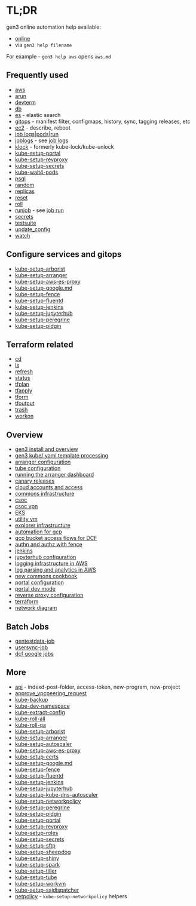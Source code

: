 # TL;DR

gen3 online automation help available:
* [online](https://github.com/uc-cdis/cloud-automation/blob/master/doc/README.md)
* via `gen3 help filename`

For example - `gen3 help aws` opens `aws.md`

## Frequently used

* [aws](./aws.md)
* [arun](./arun.md)
* [devterm](./devterm.md)
* [db](./db.md)
* [es](./es.md) - elastic search
* [gitops](./gitops.md) - manifest filter, configmaps, history, sync, tagging releases, etc
* [ec2](./ec2.md) - describe, reboot
* [job logs|pods|run](./job.md)
* [joblogs](./job.md) - see [job logs](./job.md)
* [klock](./klock.md) - formerly kube-lock/kube-unlock
* [kube-setup-portal](./kube-setup-portal.md)
* [kube-setup-revproxy](./kube-setup-revproxy.md)
* [kube-setup-secrets](./kube-setup-secrets.md)
* [kube-wait4-pods](./kube-wait4-pods.md)
* [psql](./psql.md)
* [random](./random.md)
* [replicas](./replicas.md)
* [reset](./reset.md)
* [roll](./roll.md)
* [runjob](./job.md) - see [job run](./job.md)
* [secrets](./secrets.md)
* [testsuite](./testsuite.md)
* [update_config](./update_config.md)
* [watch](./watch.md)


## Configure services and gitops

* [kube-setup-arborist](./kube-setup-arborist.md)
* [kube-setup-arranger](./kube-setup-arranger.md)
* [kube-setup-aws-es-proxy](./kube-setup-aws-es-proxy.md)
* [kube-setup-google.md](./kube-setup-google.md)
* [kube-setup-fence](./kube-setup-fence.md)
* [kube-setup-fluentd](./kube-setup-fluentd.md)
* [kube-setup-jenkins](./kube-setup-jenkins.md)
* [kube-setup-jupyterhub](./kube-setup-jupyterhub.md)
* [kube-setup-peregrine](./kube-setup-peregrine.md)
* [kube-setup-pidgin](./kube-setup-pidgin.md)

## Terraform related

* [cd](./terraform/cd.md)
* [ls](./terraform/ls.md)
* [refresh](./refresh.md)
* [status](./status.md)
* [tfplan](./terraform/tfplan.md)
* [tfapply](./terraform/tfapply.md)
* [tform](./terraform/tform.md)
* [tfoutput](./terraform/tfoutput.md)
* [trash](./trash.md)
* [workon](./terraform/workon.md)


## Overview

* [gen3 install and overview](../gen3/README.md)
* [gen3 kube/ yaml template processing](../kube/README.md)
* [arranger configuration](../kube/services/arranger/README.md)
* [tube configuration](../kube/services/tube/README.md)
* [running the arranger dashboard](../kube/services/arranger-dashboard/README.md)
* [canary releases](./canary.md)
* [cloud accounts and access](https://github.com/uc-cdis/cdis-wiki/blob/master/ops/AWS-Accounts.md)
* [commons infrastructure](./terraform/commonsOverview.md)
* [csoc](../CSOC_Documentation.md)
* [csoc vpn](../tf_files/aws/modules/vpn_nlb_central_csoc/README.md)
* [EKS](../tf_files/aws/modules/eks/README.md)
* [utility vm](../tf_files/aws/modules/utility-vm/README.md)
* [explorer infrastructure](https://github.com/uc-cdis/cdis-wiki/blob/master/dev/gen3/data_explorer/README.md)
* [automation for gcp](../tf_files/gcp/commons/README.md)
* [gcp bucket access flows for DCF](https://github.com/uc-cdis/fence/blob/master/docs/google_architecture.md)
* [authn and authz with fence](https://github.com/uc-cdis/fence/blob/master/README.md)
* [jenkins](../kube/services/jenkins/README.md)
* [jupyterhub configuration](../kube/services/jupyterhub/README.md)
* [logging infrastructure in AWS](../tf_files/aws/modules/common-logging/README.md)
* [log parsing and analytics in AWS](../kube/services/fluentd/README.md)
* [new commons cookbook](../README.md)
* [portal configuration](../kube/services/portal/README.md)
* [portal dev mode](https://github.com/uc-cdis/cdis-wiki/blob/master/dev/Local-development-for-Gen3.md#nginx-installation)
* [reverse proxy configuration](../kube/services/revproxy/README.md)
* [terraform](../tf_files/README.md)
* [network diagram](../README.md#network-diagram)

## Batch Jobs

* [gentestdata-job](../kube/services/jobs/README.md#gentestdata-job)
* [usersync-job](../kube/services/jobs/README.md#usersync-job)
* [dcf google jobs](../kube/services/jobs/README.md#google-jobs)

## More

* [api](./api.md) - indexd-post-folder, access-token, new-program, new-project
* [approve_vpcpeering_request](./approve_vpcpeering_request.md)
* [kube-backup](./kube-backup.md)
* [kube-dev-namespace](./kube-dev-namespace.md)
* [kube-extract-config](./kube-extract-config.md)
* [kube-roll-all](./kube-roll-all.md)
* [kube-roll-qa](./kube-roll-qa.md)
* [kube-setup-arborist](./kube-setup-arborist.md)
* [kube-setup-arranger](./kube-setup-arranger.md)
* [kube-setup-autoscaler](./kube-setup-autoscaler.md)
* [kube-setup-aws-es-proxy](./kube-setup-aws-es-proxy.md)
* [kube-setup-certs](./kube-setup-certs.md)
* [kube-setup-google.md](./kube-setup-google.md)
* [kube-setup-fence](./kube-setup-fence.md)
* [kube-setup-fluentd](./kube-setup-fluentd.md)
* [kube-setup-jenkins](./kube-setup-jenkins.md)
* [kube-setup-jupyterhub](./kube-setup-jupyterhub.md)
* [kube-setup-kube-dns-autoscaler](./kube-setup-kube-dns-autoscaler.md)
* [kube-setup-networkpolicy](./kube-setup-networkpolicy.md)
* [kube-setup-peregrine](./kube-setup-peregrine.md)
* [kube-setup-pidgin](./kube-setup-pidgin.md)
* [kube-setup-portal](./kube-setup-portal.md)
* [kube-setup-revproxy](./kube-setup-revproxy.md)
* [kube-setup-roles](./kube-setup-roles.md)
* [kube-setup-secrets](./kube-setup-secrets.md)
* [kube-setup-sftp](./kube-setup-sftp.md)
* [kube-setup-sheepdog](./kube-setup-sheepdog.md)
* [kube-setup-shiny](./kube-setup-shiny.md)
* [kube-setup-spark](./kube-setup-spark.md)
* [kube-setup-tiller](./kube-setup-tiller.md)
* [kube-setup-tube](./kube-setup-tube.md)
* [kube-setup-workvm](./kube-setup-workvm.md)
* [kube-setup-ssjdispatcher](./kube-setup-ssjdispatcher.md)
* [netpolicy](./netpolicy.md) - `kube-setup-networkpolicy` helpers